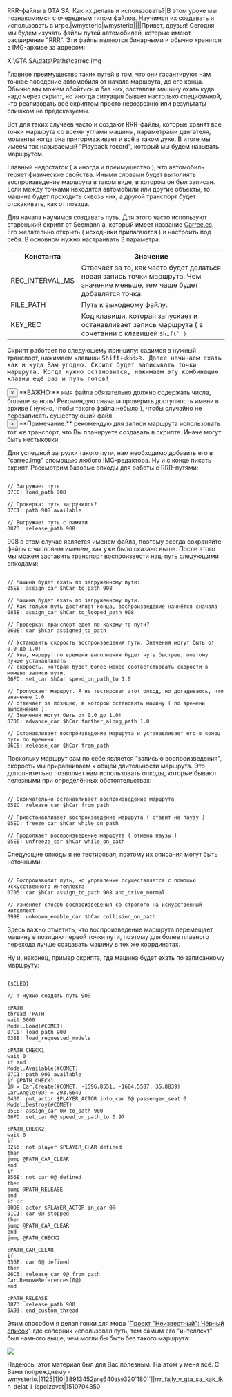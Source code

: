 RRR-файлы в GTA SA. Как их делать и использовать?|В этом уроке мы познакомимся с очередным типом файлов. Научимся их создавать и использовать в игре.|wmysterio|wmysterio||||Привет, друзья! Сегодня мы будем изучать файлы путей автомобилей, которые имеют расширение "RRR". Эти файлы являются бинарными и обычно хранятся в IMG-архиве за адресом:

<div class="panel panel-default">
 <div class="panel-body">
X:&#92;GTA SA&#92;data&#92;Paths&#92;carrec.img
 </div>
</div>

Главное преимущество таких путей в том, что они гарантируют нам точное поведение автомобиля от начала маршрута, до его конца. Обычно мы можем обойтись и без них, заставляя машину ехать куда надо через скрипт, но иногда ситуация бывает настолько специфичной, что реализовать всё скриптом просто невозвожно или результаты слишком не предсказуемы.

Вот для таких случаев часто и создают RRR-файлы, которые хранят все точки маршрута со всеми углами машины, параметрами двигателя, моменты когда она притормаживает и всё в таком духе. В итоге мы имеем так называемый "Playback record", который мы будем называть маршрутом.

Главный недостаток ( а иногда и преимущество ), что автомобиль теряет физические свойства. Иными словами будет выполнять воспроизведение маршрута в таком виде, в котором он был записан. Если между точками находятся автомобили или другие объекты, то машина будет проходить сквозь них, а другой транспорт будет отскакивать, как от поезда.

Для начала научимся создавать путь. Для этого часто используют старенький скрипт от Seemann'а, который имеет название <a href="/data_base/sa/carrec.rar">Carrec.cs</a>. Его желательно открыть ( исходники прилагаются ) и настроить под себя. В основном нужно настраивать 3 параметра:

<table class="table table-bordered"><tbody>
<tr><th>Константа</th><th>Значение</th></tr>
<tr><td>REC_INTERVAL_MS</td><td>Отвечает за то, как часто будет делаться новая запись точки маршрута. Чем значение меньше, тем чаще будет добавлятся точка.</td></tr>
<tr><td>FILE_PATH</td><td>Путь к выходному файлу.</td></tr>
<tr><td>KEY_REC</td><td>Код клавиши, которая запускает и останавливает запись маршрута ( в сочетании с клавишей <kbd>Shift` )</td></tr>
</tbody></table>

Скрипт работает по следующему принципу: садимся в нужный транспорт, нажимаем клавиши <kbd>Shift`+<kbd>R`. Далее начинаем ехать как и куда Вам угодно. Скрипт будет записывать точки маршрута. Когда нужно остановится, нажимаем эту комбинацию клавиш ещё раз и путь готов!

<div class="alert alert-danger alert-dismissible" role="alert">
 <button type="button" class="close" data-dismiss="alert" aria-label="Close"><span aria-hidden="true">&times;</span></button>
**ВАЖНО:** имя файла обязательно должно содержать числа, больше за ноль! Рекомендую сначала проверить доступность имени в архиве ( нужно, чтобы такого файла небыло ), чтобы случайно не перезаписать существующий файл.
</div>

<div class="alert alert-warning alert-dismissible" role="alert">
 <button type="button" class="close" data-dismiss="alert" aria-label="Close"><span aria-hidden="true">&times;</span></button>
**Примечание:** рекомендую для записи маршрута использовать тот же транспорт, что Вы планируете создавать в скрипте. Иначе могут быть нестыковки.
</div>

Для успешной загрузки такого пути, нам необходимо добавить его в "carrec.img" спомощью любого IMG-редактора. Ну и с конце писать скрипт. Рассмотрим базовые опкоды для работы с RRR-путями:


```

// Загружает путь
07C0: load_path 908

// Проверка: путь загрузился?
07C1: path 908 available

// Выгружает путь с памяти
0873: release_path 908
```



908 в этом случае является именем файла, поэтому всегда сохраняйте файлы с числовым именем, как уже было сказано выше. После этого мы можем заставить транспорт воспроизвести наш путь следующими опкодами:


```

// Машина будет ехать по загруженному пути:
05EB: assign_car $hCar to_path 908

// Машина будет ехать по загруженному пути.
// Как только путь достигнет конца, воспроизведение начнётся сначала
085E: assign_car $hCar to_looped_path 908

// Проверка: транспорт едет по какому-то пути?
060E: car $hCar assigned_to_path

// Установить скорость воспроизведения пути. Значения могут быть от 0.0 до 1.0!
// Увы, маршрут по времени выполнения будет чуть быстрее, поэтому лучше устанавливать
// скорость, которая будет более-менее соответствовать скорости в момент записи пути.
06FD: set_car $hCar speed_on_path_to 1.0

// Пропускает маршрут. Я не тестировал этот опкод, но догадываюсь, что значение 1.0
// отвечает за позицию, в которой остановить машину ( по времени выполнения ).
// Значения могут быть от 0.0 до 1.0!
0706: advance_car $hCar further_along_path 1.0

// Останавливает воспроизведение маршрута и устанавливает его в конец пути по времени.
06C5: release_car $hCar from_path
```



Поскольку маршрут сам по себе является "записью воспроизведения", скорость мы приравниваем к общей длительности маршрута. Это дополнительно позволяет нам использовать опкоды, которые бывают пелезными при определённых обстоятельствах:


```

// Окончательно останавливает воспроизведение маршрута
05EC: release_car $hCar from_path

// Приостанавливает воспроизведение маршрута ( ставит на паузу )
05ED: freeze_car $hCar while_on_path

// Продолжает воспроизведение маршрута ( отмена паузы )
05EE: unfreeze_car $hCar while_on_path
```



Следующие опкоды я не тестировал, поэтому их описания могут быть неточными:


```

// Воспроизводит путь, но управление осуществляется с помощью искусственного интеллекта
0705: car $hCar assign_to_path 908 and_drive_normal

// Изменяет способ воспроизведения со строгого на искусственный интеллект
099B: unknown_enable_car $hCar collision_on_path
```



Здесь важно отметить, что воспроизведение маршрута перемещает машину в позицию первой точки пути, поэтому для более плавного перехода лучше создавать машину в тех же координатах.

Ну и, наконец, пример скрипта, где машина будет ехать по записанному маршруту:


```

{$CLEO}

// ! Нужно создать путь 900

:PATH
thread 'PATH'
wait 5000
Model.Load(#COMET) 
07C0: load_path 900
038B: load_requested_models

:PATH_CHECK1
wait 0
if and 
Model.Available(#COMET) 
07C1: path 900 available
jf @PATH_CHECK1 
0@ = Car.Create(#COMET, -1596.8551, -1604.5587, 35.8839)
Car.Angle(0@) = 293.6649 
0430: put_actor $PLAYER_ACTOR into_car 0@ passenger_seat 0 
Model.Destroy(#COMET)
05EB: assign_car 0@ to_path 900
06FD: set_car 0@ speed_on_path_to 0.97

:PATH_CHECK2
wait 0
if
8256: not player $PLAYER_CHAR defined
then
jump @PATH_CAR_CLEAR
end
if
856E: not car 0@ defined
then
jump @PATH_RELEASE
end
if or
00DB: actor $PLAYER_ACTOR in_car 0@
01C1: car 0@ stopped
then
jump @PATH_CAR_CLEAR
end
jump @PATH_CHECK2 

:PATH_CAR_CLEAR
if
056E: car 0@ defined
then 
06C5: release_car 0@ from_path
Car.RemoveReferences(0@)
end

:PATH_RELEASE
0873: release_path 900
0A93: end_custom_thread
```



Этим способом я делал гонки для мода '<a href="/load/gta_sa/globalnye_mody/proekt_neizvestnyj_chjornyj_spisok/82-1-0-695" target="_blank">Проект "Неизвестный": Чёрный список</a>', где соперник использовал путь, тем самым его "интеллект" был намного выше, чем могли бы быть без такого маршрута:

<!--IMG1--><img src="https://github.com/wmysterio/scm-scripting-lessons/raw/resources/_pu/2/38913452.png" /><!--IMG1-->

Надеюсь, этот материал был для Вас полезным. На этом у меня всё. С Вами попрежднему - wmysterio.|1125|1|0|38913452`png`640`359`320`180``\||rrr_fajly_v_gta_sa_kak_ikh_delat_i_ispolzovat|1510794350